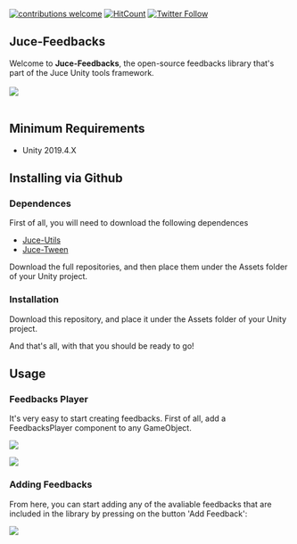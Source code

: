 [![contributions welcome](https://img.shields.io/badge/contributions-welcome-brightgreen.svg?style=flat)](https://github.com/Juce-Assets/Juce-Feedbacks/issues)
[![HitCount](http://hits.dwyl.com/{juce-assets}/{juce-feedbacks}.svg)](http://hits.dwyl.com/{juce-assets}/{juce-feedbacks})
[![Twitter Follow](https://img.shields.io/badge/twitter-%406uillem-blue.svg?style=flat&label=Follow)](https://twitter.com/6uillem)
## Juce-Feedbacks
Welcome to **Juce-Feedbacks**, the open-source feedbacks library that's part of the Juce Unity tools framework.
 <br/>
 <br/>
![](https://github.com/Juce-Assets/Juce-Feedbacks/blob/master/Misc/LogoShortHeight.png)
 <br/>
 <br/>
 
## Minimum Requirements
- Unity 2019.4.X

## Installing via Github
### Dependences
First of all, you will need to download the following dependences
- [Juce-Utils](https://github.com/Juce-Assets/Juce-Utils)
- [Juce-Tween](https://github.com/Juce-Assets/Juce-Tween)

Download the full repositories, and then place them under the Assets folder of your Unity project.

### Installation
Download this repository, and place it under the Assets folder of your Unity project.

And that's all, with that you should be ready to go!

## Usage
### Feedbacks Player
It's very easy to start creating feedbacks. First of all, add a FeedbacksPlayer component to any GameObject. 

![](https://github.com/Juce-Assets/Juce-Feedbacks/blob/master/Misc/UsingFeedbacks1.png)

![](https://github.com/Juce-Assets/Juce-Feedbacks/blob/master/Misc/UsingFeedbacks2.png)

### Adding Feedbacks
From here, you can start adding any of the avaliable feedbacks that are included in the library by pressing on the  button 'Add Feedback':

![](https://github.com/Juce-Assets/Juce-Feedbacks/blob/master/Misc/UsingFeedbacks3.png)
